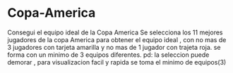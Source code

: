 # Copa-America
Consegui el equipo ideal de la Copa America
Se selecciona los 11 mejores jugadores de la copa America para obtener el equipo ideal , con no mas de 3 jugadores con tarjeta amarilla
y no mas de 1 jugador con trajeta roja. se forma con un minimo de 3 equipos diferentes.
pd: la seleccion puede demorar , para visualizacion facil y rapida se toma el minimo de equipos(3)
